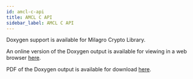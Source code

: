 ```yaml
---
id: amcl-c-api
title: AMCL C API
sidebar_label: AMCL C API
---
```


Doxygen support is available for Milagro Crypto Library.

An online version of the Doxygen output is available for viewing in a web browser <a href="/cdocs/index.html" target="_blank">here</a>.

PDF of the Doxygen output is available for download <a href="/files/amcl-doxygen-1.0.0.pdf" target="_blank">here</a>.



<!--
Supported admonition types are: caution, note, important, tip, warning.
-->